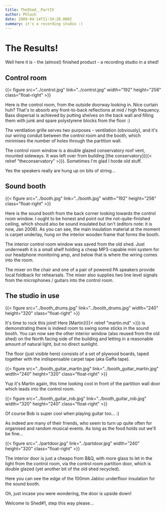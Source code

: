 ```yaml
---
title: TheShed__PartIV
author: Phlash
date: 2009-04-14T11:34:28.000Z
summary: it's a recording studio :)
---
```

The Results!
============

Well here it is - the (almost) finished product - a recording studio in
a shed!

Control room
------------

{{< figure src="../control.jpg" link="../control.jpg" width="192" height="256" class="float-right" >}}

Here is the control room, from the outside doorway looking in. Nice
curtain huh? That's to absorb any front-to-back reflections at mid /
high frequency. Bass dispersal is achieved by putting shelves on the
back wall and filling them with junk and spare polystyrene blocks from
the floor :)

The ventilation grille serves two purposes - ventilation (obviously),
and it's our wiring conduit between the control room and the booth,
which minimises the number of holes through the partition wall.

The control room window is a double glazed conservatory roof vent,
mounted sideways. It was left over from building
[the conservatory]({{< relref "theconservatory" >}}). Sometimes I'm
glad I horde old stuff.

Yes the speakers really are hung up on bits of string...

<div class="float-clear"/>

Sound booth
-----------

{{< figure src="../booth.jpg" link="../booth.jpg" width="192" height="256" class="float-right" >}}

Here is the sound booth from the back corner looking towards the control
room window. I ought to be honest and point out the not-quite-finished
ceiling, which should also be sound insulated but isn't (editors note:
it is now, Jan 2008). As you can see, the main insulation material at
the moment is carpet underlay, hung on the interior wooden frame that
forms the booth.

The interior control room window was saved from the old shed. Just
underneath it is a small shelf holding a cheap MP3-capable mini system
for our headphone monitoring amp, and below that is where the wiring
comes into the room.

The mixer on the chair and one of a pair of powered PA speakers provide
local foldback for rehearsals. The mixer also supplies two line level
signals from the microphones / guitars into the control room.

<div class="float-clear"/>

The studio in use
-----------------

{{< figure src="../booth_drums.jpg" link="../booth_drums.jpg" width="240" height="320" class="float-right" >}}

It's time to rock this joint! Here [Martin]({{< relref "martin.md" >}}) is
demonstrating there is indeed room to swing some sticks in the sound
booth. You can now see the other interior window (also reused from the
old shed) on the North facing side of the building and letting in a
reasonable amount of natural light, but no direct sunlight.

The floor (just visible here) consists of a set of plywood boards, taped
together with the indispensable carpet tape (aka Gaffa tape).

<div class="float-clear"/>

{{< figure src="../booth_guitar_martin.jpg" link="../booth_guitar_martin.jpg" width="240" height="320" class="float-right" >}}

Yup it's Martin again, this time looking cool in front of the
partition wall door which leads into the control room.

<div class="float-clear"/>

{{< figure src="../booth_guitar_rob.jpg" link="../booth_guitar_rob.jpg" width="320" height="240" class="float-right" >}}

Of course Bob is super cool when playing guitar too... :)

As indeed are many of their friends, who seem to turn up quite often for
organised and random musical events. As long as the food holds out
we'll be fine...

<div class="float-clear"/>

{{< figure src="../partdoor.jpg" link="../partdoor.jpg" width="240" height="320" class="float-right" >}}

The interior door is just a cheapo from B&Q, with more glass to let in
the light from the control room, via the control room partition door,
which is double glazed (yet another bit of the old shed recycled).

Here you can see the edge of the 100mm Jabloc underfloor insulation for
the sound booth.

Oh, just incase you were wondering, the door is upside down!

Welcome to Shed#1, step this way please...

<div class="float-clear"/>
